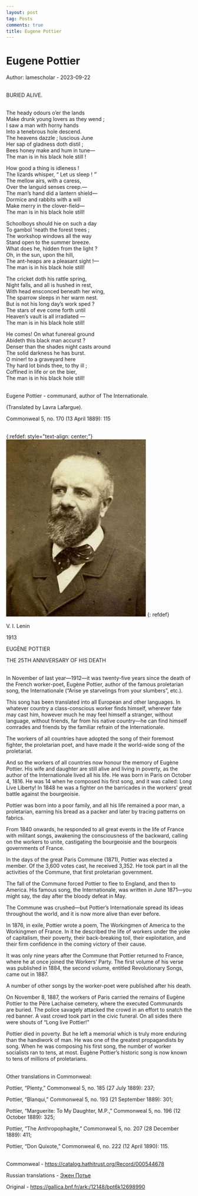 ```yaml
---
layout: post
tag: Posts
comments: true
title: Eugene Pottier
---
```


# Eugene Pottier

Author: lamescholar - 2023-09-22
<br><br>

BURIED ALIVE.
<br><br>

The heady odours o’er the lands<br>
Make drunk young lovers as they wend ;<br>
I saw a man with horny hands<br>
Into a tenebrous hole descend.<br>
The heavens dazzle ; luscious June<br>
Her sap of gladness doth distil ;<br>
Bees honey make and hum in tune—<br>
The man is in his black hole still !

How good a thing is idleness !<br>
The lizards whisper, “ Let us sleep !  ״<br>
The mellow airs, with a caress,<br>
Over the languid senses creep.—<br>
The man’s hand did a lantern shield—<br>
Dormice and rabbits with a will<br>
Make merry in the clover-field—<br>
The man is in his black hole still!

Schoolboys should hie on such a day<br>
To gambol ’neath the forest trees ;<br>
The workshop windows all the way<br>
Stand open to the summer breeze.<br>
What does he, hidden from the light ?<br>
Oh, in the sun, upon the hill,<br>
The ant-heaps are a pleasant sight !—<br>
The man is in his black hole still!

The cricket doth his rattle spring,<br>
Night falls, and all is hushed in rest,<br>
With head ensconced beneath her wing,<br>
The sparrow sleeps in her warm nest.<br>
But is not his long day’s work sped ?<br>
The stars of eve come forth until<br>
Heaven’s vault is all irradiated —<br>
The man is in his black hole still!

He comes! On what funereal ground<br>
Abideth this black man accurst ?<br>
Denser than the shades night casts around<br>
The solid darkness he has burst.<br>
O miner! to a graveyard here<br>
Thy hard lot binds thee, to thy ill ;<br>
Coffined in life or on the bier,<br>
The man is in his black hole still!
<br><br>

Eugene Pottier - communard, author of The Internationale.

(Translated by Lavra Lafargue).

Commonweal 5, no. 170 (13 April 1889): 115
<br><br>

{:refdef: style="text-align: center;"}
![Pottier](/images/pottier.jpg)
{: refdef}
<br>

V. I.   Lenin

1913

EUGÈNE POTTIER

THE 25TH ANNIVERSARY OF HIS DEATH
<br><br>

In November of last year—1912—it was twenty-five years since the death of the French worker-poet, Eugène Pottier, author of the famous proletarian song, the Internationale (“Arise ye starvelings from your slumbers”, etc.).

This song has been translated into all European and other languages. In whatever country a class-conscious worker finds himself, wherever fate may cast him, however much he may feel himself a stranger, without language, without friends, far from his native country—he can find himself comrades and friends by the familiar refrain of the Internationale.

The workers of all countries have adopted the song of their foremost fighter, the proletarian poet, and have made it the world-wide song of the proletariat.

And so the workers of all countries now honour the memory of Eugène Pottier. His wife and daughter are still alive and living in poverty, as the author of the Internationale lived all his life. He was born in Paris on October 4, 1816. He was 14 when he composed his first song, and it was called: Long Live Liberty! In 1848 he was a fighter on the barricades in the workers’ great battle against the bourgeoisie.

Pottier was born into a poor family, and all his life remained a poor man, a proletarian, earning his bread as a packer and later by tracing patterns on fabrics.

From 1840 onwards, he responded to all great events in the life of France with militant songs, awakening the consciousness of the backward, calling on the workers to   unite, castigating the bourgeoisie and the bourgeois governments of France.

In the days of the great Paris Commune (1871), Pottier was elected a member. Of the 3,600 votes cast, he received 3,352. He took part in all the activities of the Commune, that first proletarian government.

The fall of the Commune forced Pottier to flee to England, and then to America. His famous song, the Internationale, was written in June 1871—you might say, the day after the bloody defeat in May.

The Commune was crushed—but Pottier’s Internationale spread its ideas throughout the world, and it is now more alive than ever before.

In 1876, in exile, Pottier wrote a poem, The Workingmen of America to the Workingmen of France. In it he described the life of workers under the yoke of capitalism, their poverty, their back-breaking toil, their exploitation, and their firm confidence in the coming victory of their cause.

It was only nine years after the Commune that Pottier returned to France, where he at once joined the Workers’ Party. The first volume of his verse was published in 1884, the second volume, entitled Revolutionary Songs, came out in 1887.

A number of other songs by the worker-poet were published after his death.

On November 8, 1887, the workers of Paris carried the remains of Eugène Pottier to the Père Lachaise cemetery, where the executed Communards are buried. The police savagely attacked the crowd in an effort to snatch the red banner. A vast crowd took part in the civic funeral. On all sides there were shouts of “Long live Pottier!”

Pottier died in poverty. But he left a memorial which is truly more enduring than the handiwork of man. He was one of the greatest propagandists by song. When he was composing his first song, the number of worker socialists ran to tens, at most. Eugène Pottier’s historic song is now known to tens of millions of proletarians.
<br><br>

Other translations in Commonweal:

Pottier, “Plenty,” Commonweal 5, no. 185 (27 July 1889): 237;

Pottier, “Blanqui,” Commonweal 5, no. 193 (21 September 1889): 301;

Pottier, “Marguerite: To My Daughter, M.P.,” Commonweal 5, no. 196 (12 October 1889): 325;

Pottier, “The Anthropophagite,” Commonweal 5, no. 207 (28 December 1889): 411;

Pottier, “Don Quixote,” Commonweal 6, no. 222 (12 April 1890): 115.
<br><br>

Commonweal - <https://catalog.hathitrust.org/Record/000544678>

Russian translations - [Эжен Потье](/ru/pottierru)

Original - <https://gallica.bnf.fr/ark:/12148/bpt6k12698990>